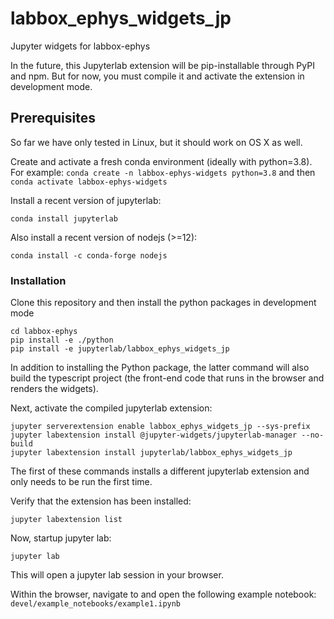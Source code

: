# labbox_ephys_widgets_jp

Jupyter widgets for labbox-ephys

In the future, this Jupyterlab extension will be pip-installable through PyPI and npm. But for now, you must compile it and activate the extension in development mode.

## Prerequisites

So far we have only tested in Linux, but it should work on OS X as well.

Create and activate a fresh conda environment (ideally with python=3.8). For example: `conda create -n labbox-ephys-widgets python=3.8` and then `conda activate labbox-ephys-widgets`

Install a recent version of jupyterlab:

```
conda install jupyterlab
```

Also install a recent version of nodejs (>=12):

```
conda install -c conda-forge nodejs
```

### Installation

Clone this repository and then install the python packages in development mode

```
cd labbox-ephys
pip install -e ./python
pip install -e jupyterlab/labbox_ephys_widgets_jp
```

In addition to installing the Python package, the latter command will also build the typescript project (the front-end code that runs in the browser and renders the widgets).

Next, activate the compiled jupyterlab extension:

```
jupyter serverextension enable labbox_ephys_widgets_jp --sys-prefix
jupyter labextension install @jupyter-widgets/jupyterlab-manager --no-build
jupyter labextension install jupyterlab/labbox_ephys_widgets_jp
```

The first of these commands installs a different jupyterlab extension and only needs to be run the first time.

Verify that the extension has been installed:

```
jupyter labextension list
```

Now, startup jupyter lab:

```
jupyter lab
```

This will open a jupyter lab session in your browser.

Within the browser, navigate to and open the following example notebook: `devel/example_notebooks/example1.ipynb`
